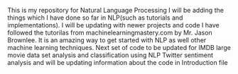 This is my repository for Natural Language Processing
I will be adding the things which I have done so far in NLP(such as tutorials and implementations).
I will be updating with newer projects and code
I have followed the tutorilas from machinelearningmastery.com by Mr. Jason Brownlee. It is an amazing way to get started with NLP as well 
other machine learning techniques.
Next set of code to be updated for
IMDB large movie data set analysis and classification using NLP
Twitter sentiment analysis and will be updating information about the code in Introduction file
